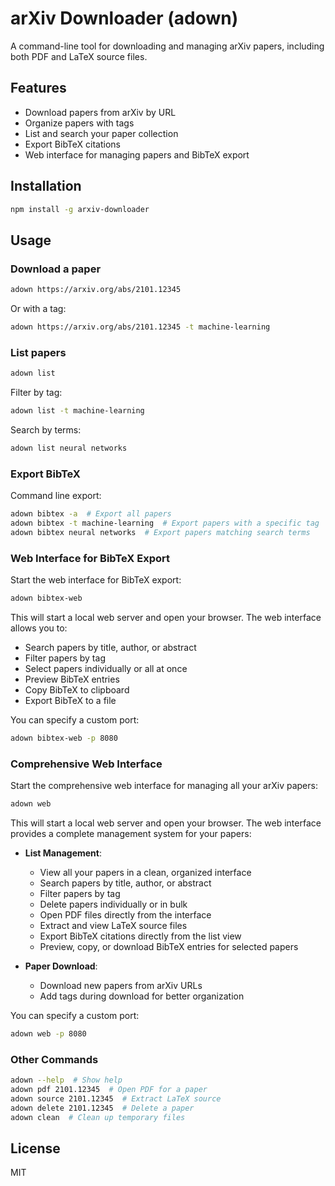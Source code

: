 # arXiv Downloader (adown)

A command-line tool for downloading and managing arXiv papers, including both PDF and LaTeX source files.

## Features

- Download papers from arXiv by URL
- Organize papers with tags
- List and search your paper collection
- Export BibTeX citations
- Web interface for managing papers and BibTeX export

## Installation

```bash
npm install -g arxiv-downloader
```

## Usage

### Download a paper

```bash
adown https://arxiv.org/abs/2101.12345
```

Or with a tag:

```bash
adown https://arxiv.org/abs/2101.12345 -t machine-learning
```

### List papers

```bash
adown list
```

Filter by tag:

```bash
adown list -t machine-learning
```

Search by terms:

```bash
adown list neural networks
```

### Export BibTeX

Command line export:

```bash
adown bibtex -a  # Export all papers
adown bibtex -t machine-learning  # Export papers with a specific tag
adown bibtex neural networks  # Export papers matching search terms
```

### Web Interface for BibTeX Export

Start the web interface for BibTeX export:

```bash
adown bibtex-web
```

This will start a local web server and open your browser. The web interface allows you to:

- Search papers by title, author, or abstract
- Filter papers by tag
- Select papers individually or all at once
- Preview BibTeX entries
- Copy BibTeX to clipboard
- Export BibTeX to a file

You can specify a custom port:

```bash
adown bibtex-web -p 8080
```

### Comprehensive Web Interface

Start the comprehensive web interface for managing all your arXiv papers:

```bash
adown web
```

This will start a local web server and open your browser. The web interface provides a complete management system for your papers:

- **List Management**:
  - View all your papers in a clean, organized interface
  - Search papers by title, author, or abstract
  - Filter papers by tag
  - Delete papers individually or in bulk
  - Open PDF files directly from the interface
  - Extract and view LaTeX source files
  - Export BibTeX citations directly from the list view
  - Preview, copy, or download BibTeX entries for selected papers

- **Paper Download**:
  - Download new papers from arXiv URLs
  - Add tags during download for better organization

You can specify a custom port:

```bash
adown web -p 8080
```

### Other Commands

```bash
adown --help  # Show help
adown pdf 2101.12345  # Open PDF for a paper
adown source 2101.12345  # Extract LaTeX source
adown delete 2101.12345  # Delete a paper
adown clean  # Clean up temporary files
```

## License

MIT